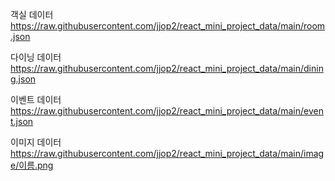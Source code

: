 객실 데이터
https://raw.githubusercontent.com/jjop2/react_mini_project_data/main/room.json

다이닝 데이터
https://raw.githubusercontent.com/jjop2/react_mini_project_data/main/dining.json

이벤트 데이터
https://raw.githubusercontent.com/jjop2/react_mini_project_data/main/event.json

이미지 데이터
https://raw.githubusercontent.com/jjop2/react_mini_project_data/main/image/이름.png
